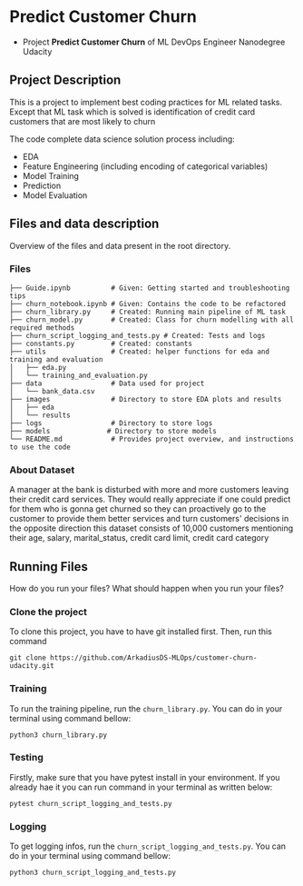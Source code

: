 # Predict Customer Churn

- Project **Predict Customer Churn** of ML DevOps Engineer Nanodegree Udacity

## Project Description

This is a project to implement best coding practices for ML related tasks. 
Except that ML task which is solved is identification of credit card customers that are most likely to churn

The code complete data science solution process including:
- EDA
- Feature Engineering (including encoding of categorical variables)
- Model Training
- Prediction
- Model Evaluation

## Files and data description
Overview of the files and data present in the root directory.

### Files 
```
├── Guide.ipynb          # Given: Getting started and troubleshooting tips 
├── churn_notebook.ipynb # Given: Contains the code to be refactored
├── churn_library.py     # Created: Running main pipeline of ML task
├── churn_model.py       # Created: Class for churn modelling with all required methods
├── churn_script_logging_and_tests.py # Created: Tests and logs
├── constants.py         # Created: constants
├── utils                # Created: helper functions for eda and training and evaluation
│   ├── eda.py 
│   └── training_and_evaluation.py
├── data                 # Data used for project
│   └── bank_data.csv
├── images               # Directory to store EDA plots and results
│   ├── eda
│   └── results
├── logs				 # Directory to store logs
├── models              # Directory to store models
└── README.md            # Provides project overview, and instructions to use the code
```

### About Dataset
A manager at the bank is disturbed with more and more customers leaving their credit card services. They would really appreciate if one could predict for them who is gonna get churned so they can proactively go to the customer to provide them better services and turn customers' decisions in the opposite direction
this dataset consists of 10,000 customers mentioning their age, salary, marital_status, credit card limit, credit card category

## Running Files
How do you run your files? What should happen when you run your files?

### Clone the project

To clone this project, you have to have git installed first. Then, run this command

```
git clone https://github.com/ArkadiusDS-MLOps/customer-churn-udacity.git
```

### Training

To run the training pipeline, run the `churn_library.py`. You can do in your terminal using command bellow:

```
python3 churn_library.py
```

### Testing

Firstly, make sure that you have pytest install in your environment. If you already hae it you can run command in your terminal as written below:  

```
pytest churn_script_logging_and_tests.py
```

### Logging

To get logging infos, run the `churn_script_logging_and_tests.py`. You can do in your terminal using command bellow:

```
python3 churn_script_logging_and_tests.py
```

